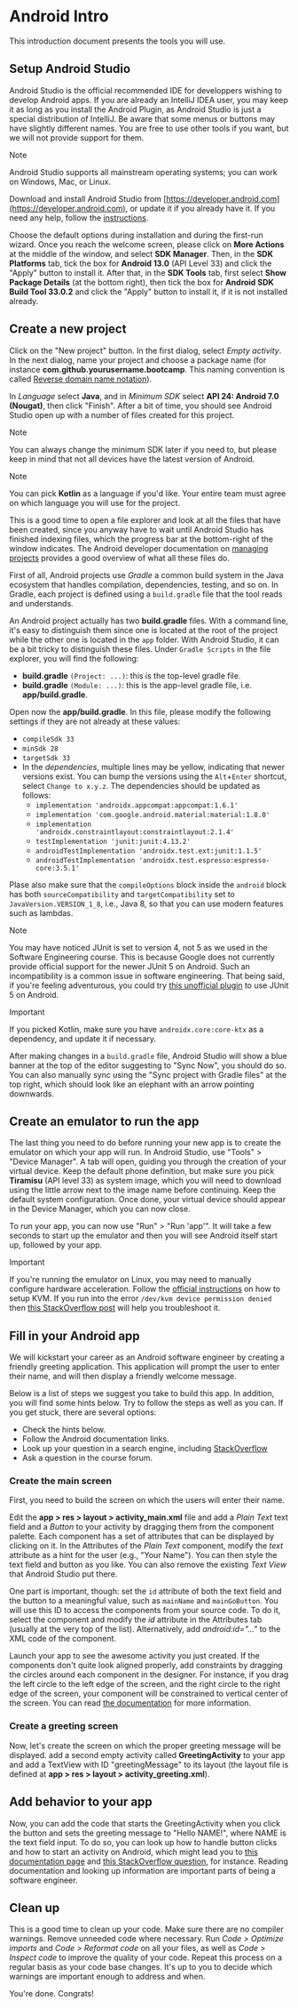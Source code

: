 # Android Intro

This introduction document presents the tools you will use.


## Setup Android Studio

Android Studio is the official recommended IDE for developpers wishing to develop Android apps.
If you are already an IntelliJ IDEA user, you may keep it as long as you install the Android Plugin, as Android Studio is just a special distribution of IntelliJ.
Be aware that some menus or buttons may have slightly different names. You are free to use other tools if you want, but we will not provide support for them.

> [!NOTE]
> Android Studio supports all mainstream operating systems; you can work on Windows, Mac, or Linux.

Download and install Android Studio from [https://developer.android.com](https://developer.android.com), or update it if you already have it.
If you need any help, follow the [instructions](https://developer.android.com/studio/install.html).

Choose the default options during installation and during the first-run wizard.
Once you reach the welcome screen, please click on **More Actions** at the middle of the window, and select **SDK Manager**.
Then, in the **SDK Platforms** tab, tick the box for **Android 13.0** (API Level 33) and click the "Apply" button to install it.
After that, in the **SDK Tools** tab, first select **Show Package Details** (at the bottom right),
then tick the box for **Android SDK Build Tool 33.0.2** and click the "Apply" button to install it, if it is not installed already. 


## Create a new project

Click on the "New project" button.
In the first dialog, select *Empty activity*.
In the next dialog, name your project and choose a package name (for instance **com.github.yourusername.bootcamp**.
This naming convention is called [Reverse domain name notation](https://en.wikipedia.org/wiki/Reverse_domain_name_notation)).

In *Language* select **Java**, and in *Minimum SDK* select **API 24: Android 7.0 (Nougat)**, then click "Finish".
After a bit of time, you should see Android Studio open up with a number of files created for this project.

> [!NOTE]
> You can always change the minimum SDK later if you need to, but please keep in mind that not all devices have the latest version of Android.

> [!NOTE]
> You can pick **Kotlin** as a language if you'd like. Your entire team must agree on which language you will use for the project.

This is a good time to open a file explorer and look at all the files that have been created, since you anyway have to wait until Android Studio has finished indexing files,
which the progress bar at the bottom-right of the window indicates.
The Android developer documentation on [managing projects](https://developer.android.com/studio/projects/index.html) provides a good overview of what all these files do.

First of all, Android projects use *Gradle* a common build system in the Java ecosystem that handles compilation, dependencies, testing, and so on.
In Gradle, each project is defined using a `build.gradle` file that the tool reads and understands.

An Android project actually has two **build.gradle** files.
With a command line, it's easy to distinguish them since one is located at the root of the project while the other one is located in the `app` folder.
With Android Studio, it can be a bit tricky to distinguish these files.
Under `Gradle Scripts` in the file explorer, you will find the following:

- **build.gradle** `(Project: ...)`: this is the top-level gradle file.
- **build.gradle** `(Module: ...)`: this is the app-level gradle file, i.e. **app/build.gradle**.

Open now the **app/build.gradle**. In this file, please modify the following settings if they are not already at these values:
- `compileSdk 33`
- `minSdk 28`
- `targetSdk 33`
- In the *dependencies*, multiple lines may be yellow, indicating that newer versions exist.
  You can bump the versions using the `Alt`+`Enter` shortcut, select `Change to x.y.z`.
  The dependencies should be updated as follows:
  - `implementation 'androidx.appcompat:appcompat:1.6.1'`
  - `implementation 'com.google.android.material:material:1.8.0'`
  - `implementation 'androidx.constraintlayout:constraintlayout:2.1.4'`
  - `testImplementation 'junit:junit:4.13.2'`
  - `androidTestImplementation 'androidx.test.ext:junit:1.1.5'`
  - `androidTestImplementation 'androidx.test.espresso:espresso-core:3.5.1'`

Plase also make sure that the `compileOptions` block inside the `android` block has both `sourceCompatibility` and `targetCompatibility`
set to `JavaVersion.VERSION_1_8`, i.e., Java 8, so that you can use modern features such as lambdas.

> [!NOTE]
> You may have noticed JUnit is set to version 4, not 5 as we used in the Software Engineering course.
> This is because Google does not currently provide official support for the newer JUnit 5 on Android.
> Such an incompatibility is a common issue in software engineering.
> That being said, if you're feeling adventurous, you could try [this unofficial plugin](https://github.com/mannodermaus/android-junit5) to use JUnit 5 on Android.

> [!IMPORTANT]
> If you picked Kotlin, make sure you have `androidx.core:core-ktx` as a dependency, and update it if necessary.

After making changes in a `build.gradle` file, Android Studio will show a blue banner at the top of the editor suggesting to "Sync Now", you should do so.
You can also manually sync using the "Sync project with Gradle files" at the top right, which should look like an elephant with an arrow pointing downwards.


## Create an emulator to run the app

The last thing you need to do before running your new app is to create the emulator on which your app will run.
In Android Studio, use "Tools" > "Device Manager".
A tab will open, guiding you through the creation of your virtual device.
Keep the default phone definition, but make sure you pick **Tiramisu** (API level 33) as system image,
which you will need to download using the little arrow next to the image name before continuing.
Keep the default system configuration.
Once done, your virtual device should appear in the Device Manager, which you can now close.

To run your app, you can now use "Run" > "Run 'app'".
It will take a few seconds to start up the emulator and then you will see Android itself start up, followed by your app. 

> [!IMPORTANT]
> If you're running the emulator on Linux, you may need to manually configure hardware acceleration.
> Follow the [official instructions](https://developer.android.com/studio/run/emulator-acceleration#vm-linux) on how to setup KVM.
> If you run into the error `/dev/kvm device permission denied` then [this StackOverflow post](https://stackoverflow.com/questions/37300811/android-studio-dev-kvm-device-permission-denied/45749003) will help you troubleshoot it.


## Fill in your Android app

We will kickstart your career as an Android software engineer by creating a friendly greeting application.
This application will prompt the user to enter their name, and will then display a friendly welcome message.

Below is a list of steps we suggest you take to build this app. In addition, you will find some hints below. Try to follow the steps as well as you can. If you get stuck, there are several options:
- Check the hints below.
- Follow the Android documentation links.
- Look up your question in a search engine, including [StackOverflow](https://stackoverflow.com/questions/tagged/android)
- Ask a question in the course forum.

### Create the main screen

First, you need to build the screen on which the users will enter their name. 

Edit the **app > res > layout > activity_main.xml** file and add a *Plain Text* text field and a *Button* to your activity by dragging them from the component palette.
Each component has a set of attributes that can be displayed by clicking on it. In the Attributes of the *Plain Text* component, modify the *text* attribute as a hint for the user (e.g., "Your Name").
You can then style the text field and button as you like. You can also remove the existing *Text View* that Android Studio put there.

One part is important, though: set the `id` attribute of both the text field and the button to a meaningful value, such as `mainName` and `mainGoButton`.
You will use this ID to access the components from your source code. To do it, select the component and modify the *id* attribute in the Attributes tab (usually at the very top of the list).
Alternatively, add *android:id="..."* to the XML code of the component.

Launch your app to see the awesome activity you just created.
If the components don't quite look aligned properly, add constraints by dragging the circles around each component in the designer.
For instance, if you drag the left circle to the left edge of the screen, and the right circle to the right edge of the screen, your component will be constrained to vertical center of the screen.
You can read [the documentation](https://developer.android.com/develop/ui/views/layout/constraint-layout#add-a-constraint) for more information.

### Create a greeting screen

Now, let's create the screen on which the proper greeting message will be displayed.
add a second empty activity called **GreetingActivity** to your app and add a TextView with ID "greetingMessage" to its layout
(the layout file is defined at  **app > res > layout > activity_greeting.xml**).


## Add behavior to your app

Now, you can add the code that starts the GreetingActivity when you click the button and sets the greeting message to "Hello NAME!", where NAME is the text field input.
To do so, you can look up how to handle button clicks and how to start an activity on Android,
which might lead you to [this documentation page](https://developer.android.com/develop/ui/views/components/button)
and [this StackOverflow question](https://stackoverflow.com/questions/4186021/how-to-start-new-activity-on-button-click), for instance.
Reading documentation and looking up information are important parts of being a software engineer.


## Clean up

This is a good time to clean up your code.
Make sure there are no compiler warnings.
Remove unneeded code where necessary.
Run *Code > Optimize imports* and *Code > Reformat code* on all your files, as well as *Code > Inspect code* to improve the quality of your code.
Repeat this process on a regular basis as your code base changes.
It's up to you to decide which warnings are important enough to address and when.

You're done. Congrats!
